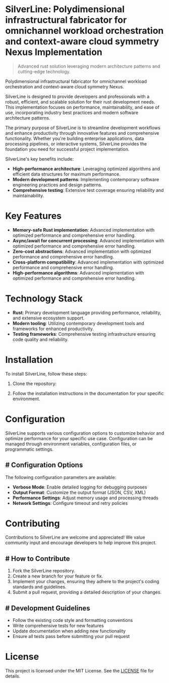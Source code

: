 <!-- fallback_SilverLine_20250805192934_67704 -->

# SilverLine: Polydimensional infrastructural fabricator for omnichannel workload orchestration and context-aware cloud symmetry Nexus Implementation
> Advanced rust solution leveraging modern architecture patterns and cutting-edge technology.

Polydimensional infrastructural fabricator for omnichannel workload orchestration and context-aware cloud symmetry Nexus.

SilverLine is designed to provide developers and professionals with a robust, efficient, and scalable solution for their rust development needs. This implementation focuses on performance, maintainability, and ease of use, incorporating industry best practices and modern software architecture patterns.

The primary purpose of SilverLine is to streamline development workflows and enhance productivity through innovative features and comprehensive functionality. Whether you're building enterprise applications, data processing pipelines, or interactive systems, SilverLine provides the foundation you need for successful project implementation.

SilverLine's key benefits include:

* **High-performance architecture**: Leveraging optimized algorithms and efficient data structures for maximum performance.
* **Modern development patterns**: Implementing contemporary software engineering practices and design patterns.
* **Comprehensive testing**: Extensive test coverage ensuring reliability and maintainability.

# Key Features

* **Memory-safe Rust implementation**: Advanced implementation with optimized performance and comprehensive error handling.
* **Async/await for concurrent processing**: Advanced implementation with optimized performance and comprehensive error handling.
* **Zero-cost abstractions**: Advanced implementation with optimized performance and comprehensive error handling.
* **Cross-platform compatibility**: Advanced implementation with optimized performance and comprehensive error handling.
* **High-performance algorithms**: Advanced implementation with optimized performance and comprehensive error handling.

# Technology Stack

* **Rust**: Primary development language providing performance, reliability, and extensive ecosystem support.
* **Modern tooling**: Utilizing contemporary development tools and frameworks for enhanced productivity.
* **Testing frameworks**: Comprehensive testing infrastructure ensuring code quality and reliability.

# Installation

To install SilverLine, follow these steps:

1. Clone the repository:


2. Follow the installation instructions in the documentation for your specific environment.

# Configuration

SilverLine supports various configuration options to customize behavior and optimize performance for your specific use case. Configuration can be managed through environment variables, configuration files, or programmatic settings.

## # Configuration Options

The following configuration parameters are available:

* **Verbose Mode**: Enable detailed logging for debugging purposes
* **Output Format**: Customize the output format (JSON, CSV, XML)
* **Performance Settings**: Adjust memory usage and processing threads
* **Network Settings**: Configure timeout and retry policies

# Contributing

Contributions to SilverLine are welcome and appreciated! We value community input and encourage developers to help improve this project.

## # How to Contribute

1. Fork the SilverLine repository.
2. Create a new branch for your feature or fix.
3. Implement your changes, ensuring they adhere to the project's coding standards and guidelines.
4. Submit a pull request, providing a detailed description of your changes.

## # Development Guidelines

* Follow the existing code style and formatting conventions
* Write comprehensive tests for new features
* Update documentation when adding new functionality
* Ensure all tests pass before submitting your pull request

# License

This project is licensed under the MIT License. See the [LICENSE](https://github.com/QOZU/SilverLine/blob/main/LICENSE) file for details.
